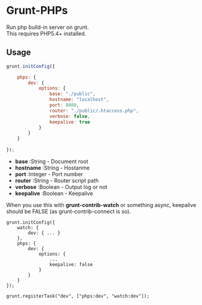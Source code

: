 
# Grunt-PHPs

Run php build-in server on grunt.  
This requires PHP5.4+ installed.

## Usage

```javascript
grunt.initConfig({

    phps: {
        dev: {
            options: {
                base: "./public",
                hostname: "localhost",
                port: 8080,
                router: "./public/.htaccess.php",
                verbose: false,
                keepalive: true
            }
        }
    }
    
});
```

- **base** :String - Document root
- **hostname** :String - Hostanme
- **port** :Integer - Port number
- **router** :String - Router script path
- **verbose** :Boolean - Output log or not
- **keepalive** :Boolean - Keepalive

When you use this with **grunt-contrib-watch** or something async, keepalive should be FALSE
(as grunt-contrib-connect is so).

```
grunt.initConfig({
    watch: {
        dev: { ... }
    },
    phps: {
        dev: {
            options: {
                ...
                keepalive: false
            }
        }
    }
});

grunt.registerTask("dev", ["phps:dev", "watch:dev"]);
```
